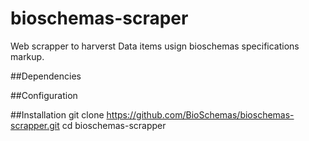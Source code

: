 # bioschemas-scraper
Web scrapper to harverst Data items usign bioschemas specifications markup.

##Dependencies


##Configuration

##Installation
git clone https://github.com/BioSchemas/bioschemas-scrapper.git
cd bioschemas-scrapper
